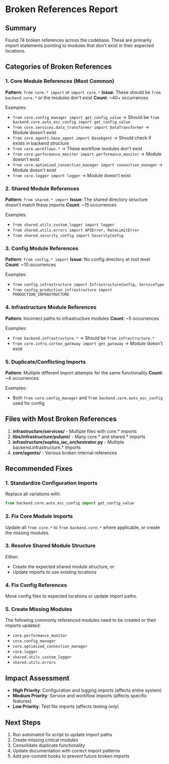 # Broken References Report

## Summary
Found 74 broken references across the codebase. These are primarily import statements pointing to modules that don't exist in their expected locations.

## Categories of Broken References

### 1. Core Module References (Most Common)
**Pattern**: `from core.* import` or `import core.*`
**Issue**: These should be `from backend.core.*` or the modules don't exist
**Count**: ~40+ occurrences

Examples:
- `from core.config_manager import get_config_value` → Should be `from backend.core.auto_esc_config import get_config_value`
- `from core.services.data_transformer import DataTransformer` → Module doesn't exist
- `from core.agents.base_agent import BaseAgent` → Should check if exists in backend structure
- `from core.workflows.*` → These workflow modules don't exist
- `from core.performance_monitor import performance_monitor` → Module doesn't exist
- `from core.optimized_connection_manager import connection_manager` → Module doesn't exist
- `from core.logger import logger` → Module doesn't exist

### 2. Shared Module References
**Pattern**: `from shared.* import`
**Issue**: The shared directory structure doesn't match these imports
**Count**: ~15 occurrences

Examples:
- `from shared.utils.custom_logger import logger`
- `from shared.utils.errors import APIError, RateLimitError`
- `from shared.security_config import SecurityConfig`

### 3. Config Module References
**Pattern**: `from config.* import`
**Issue**: No config directory at root level
**Count**: ~10 occurrences

Examples:
- `from config.infrastructure import InfrastructureConfig, ServiceType`
- `from config.production_infrastructure import PRODUCTION_INFRASTRUCTURE`

### 4. Infrastructure Module References
**Pattern**: Incorrect paths to infrastructure modules
**Count**: ~5 occurrences

Examples:
- `from backend.infrastructure.*` → Should be `from infrastructure.*`
- `from core.infra.cortex_gateway import get_gateway` → Module doesn't exist

### 5. Duplicate/Conflicting Imports
**Pattern**: Multiple different import attempts for the same functionality
**Count**: ~4 occurrences

Examples:
- Both `from core.config_manager` and `from backend.core.auto_esc_config` used for config

## Files with Most Broken References

1. **infrastructure/services/** - Multiple files with core.* imports
2. **libs/infrastructure/pulumi/** - Many core.* and shared.* imports
3. **infrastructure/sophia_iac_orchestrator.py** - Multiple backend.infrastructure.* imports
4. **core/agents/** - Various broken internal references

## Recommended Fixes

### 1. Standardize Configuration Imports
Replace all variations with:
```python
from backend.core.auto_esc_config import get_config_value
```

### 2. Fix Core Module Imports
Update all `from core.*` to `from backend.core.*` where applicable, or create the missing modules.

### 3. Resolve Shared Module Structure
Either:
- Create the expected shared module structure, or
- Update imports to use existing locations

### 4. Fix Config References
Move config files to expected locations or update import paths.

### 5. Create Missing Modules
The following commonly referenced modules need to be created or their imports updated:
- `core.performance_monitor`
- `core.config_manager` 
- `core.optimized_connection_manager`
- `core.logger`
- `shared.utils.custom_logger`
- `shared.utils.errors`

## Impact Assessment
- **High Priority**: Configuration and logging imports (affects entire system)
- **Medium Priority**: Service and workflow imports (affects specific features)
- **Low Priority**: Test file imports (affects testing only)

## Next Steps
1. Run automated fix script to update import paths
2. Create missing critical modules
3. Consolidate duplicate functionality
4. Update documentation with correct import patterns
5. Add pre-commit hooks to prevent future broken imports
